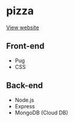 # pizza

[View website](https://pizza-cafe.herokuapp.com/)

## Front-end
- Pug
- CSS

## Back-end
- Node.js
- Express
- MongoDB (Cloud DB)
 
